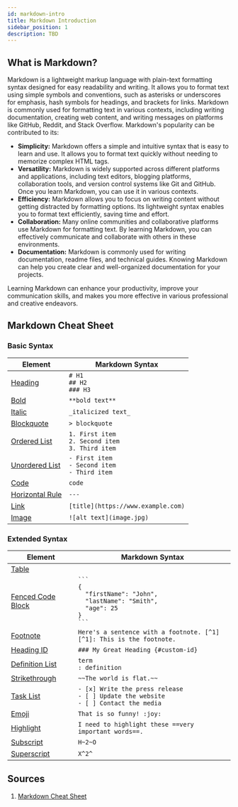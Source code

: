 ```yaml
---
id: markdown-intro
title: Markdown Introduction
sidebar_position: 1
description: TBD
---
```


## What is Markdown?

Markdown is a lightweight markup language with plain-text formatting syntax designed for easy readability and writing. It allows you to format text using simple symbols and conventions, such as asterisks or underscores for emphasis, hash symbols for headings, and brackets for links. Markdown is commonly used for formatting text in various contexts, including writing documentation, creating web content, and writing messages on platforms like GitHub, Reddit, and Stack Overflow. Markdown's popularity can be contributed to its:

- **Simplicity:** Markdown offers a simple and intuitive syntax that is easy to learn and use. It allows you to format text quickly without needing to memorize complex HTML tags.
- **Versatility:** Markdown is widely supported across different platforms and applications, including text editors, blogging platforms, collaboration tools, and version control systems like Git and GitHub. Once you learn Markdown, you can use it in various contexts.
- **Efficiency:** Markdown allows you to focus on writing content without getting distracted by formatting options. Its lightweight syntax enables you to format text efficiently, saving time and effort.
- **Collaboration:** Many online communities and collaborative platforms use Markdown for formatting text. By learning Markdown, you can effectively communicate and collaborate with others in these environments.
- **Documentation:** Markdown is commonly used for writing documentation, readme files, and technical guides. Knowing Markdown can help you create clear and well-organized documentation for your projects.

Learning Markdown can enhance your productivity, improve your communication skills, and makes you more effective in various professional and creative endeavors.

## Markdown Cheat Sheet

### Basic Syntax

| Element | Markdown Syntax |
| ---- | ---------- |
| [Heading](https://www.markdownguide.org/basic-syntax/#headings) | `# H1`<br />`## H2`<br />`### H3` |
| [Bold](https://www.markdownguide.org/basic-syntax/#bold) | `**bold text**` |
| [Italic](https://www.markdownguide.org/basic-syntax/#italic) | `_italicized text_` |
| [Blockquote](https://www.markdownguide.org/basic-syntax/#blockquotes-1) | `> blockquote` |
| [Ordered List](https://www.markdownguide.org/basic-syntax/#ordered-lists) | `1. First item`<br /> `2. Second item`<br />`3. Third item` |
| [Unordered List](https://www.markdownguide.org/basic-syntax/#unordered-lists) | `- First item`<br />`- Second item`<br />`- Third item` |
| [Code](https://www.markdownguide.org/basic-syntax/#code)| `code` |
| [Horizontal Rule](https://www.markdownguide.org/basic-syntax/#horizontal-rules) |	`---` |
| [Link](https://www.markdownguide.org/basic-syntax/#links) | `[title](https://www.example.com)` |
| [Image](https://www.markdownguide.org/basic-syntax/#images-1) | `![alt text](image.jpg)` |

### Extended Syntax

| Element | Markdown Syntax |
| ---- | ---------- |
| [Table](https://www.markdownguide.org/extended-syntax/#tables) | |
| [Fenced Code Block](https://www.markdownguide.org/extended-syntax/#fenced-code-blocks) | ` ``` `<br /> `{`<br />`  "firstName": "John",`<br />`  "lastName": "Smith",`<br />`  "age": 25`<br />`}`<br /> ` ``` ` |
| [Footnote](https://www.markdownguide.org/extended-syntax/#footnotes) | `Here's a sentence with a footnote. [^1]`<br />`[^1]: This is the footnote.` |
| [Heading ID](https://www.markdownguide.org/extended-syntax/#heading-ids) | `### My Great Heading {#custom-id}` |
| [Definition List](https://www.markdownguide.org/extended-syntax/#definition-lists) | `term`<br />`: definition` |
| [Strikethrough](https://www.markdownguide.org/extended-syntax/#strikethrough) | `~~The world is flat.~~` |
| [Task List](https://www.markdownguide.org/extended-syntax/#task-lists) | `- [x] Write the press release`<br />`- [ ] Update the website`<br />`- [ ] Contact the media` |
| [Emoji](https://www.markdownguide.org/extended-syntax/#emoji) | `That is so funny! :joy:` |
| [Highlight](https://www.markdownguide.org/extended-syntax/#highlight) | `I need to highlight these ==very important words==.` |
| [Subscript](https://www.markdownguide.org/extended-syntax/#subscript) | `H~2~O` |
| [Superscript](https://www.markdownguide.org/extended-syntax/#superscript) | `X^2^` |

## Sources

1. [Markdown Cheat Sheet](https://www.markdownguide.org/cheat-sheet/)
